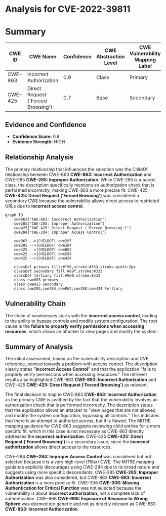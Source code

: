 # Analysis for CVE-2022-39811

# Summary
| CWE ID | CWE Name | Confidence | CWE Abstraction Level | CWE Vulnerability Mapping Label | CWE-Vulnerability Mapping Notes |
|---|---|---|---|---|---|
| CWE-863 | Incorrect Authorization | 0.9 | Class | Primary | Allowed-with-Review |
| CWE-425 | Direct Request ('Forced Browsing') | 0.7 | Base | Secondary | Allowed |

## Evidence and Confidence

*   **Confidence Score:** 0.8
*   **Evidence Strength:** HIGH

## Relationship Analysis
The primary relationship that influenced the selection was the ChildOf relationship between CWE-863 **CWE-863: Incorrect Authorization** and CWE-285 **CWE-285: Improper Authorization**. While CWE-285 is a parent class, the description specifically mentions an authorization check that is performed *incorrectly*, making CWE-863 a more precise fit. CWE-425 **CWE-425: Direct Request ('Forced Browsing')** was considered a secondary CWE because the vulnerability allows direct access to restricted URLs due to **incorrect access control**.

```mermaid
graph TD
    cwe863["CWE-863: Incorrect Authorization"]
    cwe285["CWE-285: Improper Authorization"]
    cwe425["CWE-425: Direct Request ('Forced Browsing')"]
    cwe284["CWE-284: Improper Access Control"]

    cwe863 -->|CHILDOF| cwe285
    cwe285 -->|CHILDOF| cwe284
    cwe425 -->|CHILDOF| cwe862
    cwe425 -->|CHILDOF| cwe288
    cwe425 -->|CHILDOF| cwe424

    classDef primary fill:#f96,stroke:#333,stroke-width:2px
    classDef secondary fill:#69f,stroke:#333
    classDef tertiary fill:#9e9,stroke:#333
    class cwe863 primary
    class cwe425 secondary
    class cwe285,cwe284,cwe862,cwe288,cwe424 tertiary
```

## Vulnerability Chain
The chain of weaknesses starts with the **incorrect access control**, leading to the ability to bypass controls and modify system configuration. The root cause is the **failure to properly verify permissions when accessing resources**, which allows an attacker to view pages and modify the system.

## Summary of Analysis
The initial assessment, based on the vulnerability description and CVE reference, pointed towards a problem with access control. The description clearly states "**incorrect Access Control**" and that the application "fails to properly verify permissions when accessing resources." The retriever results also highlighted CWE-863 **CWE-863: Incorrect Authorization** and CWE-425 **CWE-425: Direct Request ('Forced Browsing')** as relevant.

The final decision to map to CWE-863 **CWE-863: Incorrect Authorization** as the primary CWE is justified by the fact that the vulnerability involves an authorization check that is performed incorrectly. The description states that the application allows an attacker to "view pages that are not allowed, and modify the system configuration, bypassing all controls." This indicates that there is an attempt to authorize access, but it is flawed. The MITRE mapping guidance for CWE-863 suggests reviewing child entries for a more specific fit, which in this case is not necessary as CWE-863 directly addresses the **incorrect authorization**. CWE-425 **CWE-425: Direct Request ('Forced Browsing')** is a secondary issue, since the **incorrect authorization** allows direct access to the resources.

CWE-284 **CWE-284: Improper Access Control** was considered but not selected because it is a very high-level (Pillar) CWE. The MITRE mapping guidance explicitly discourages using CWE-284 due to its broad nature and suggests using more specific descendants. CWE-285 **CWE-285: Improper Authorization** was also considered, but CWE-863 **CWE-863: Incorrect Authorization** is a more precise fit. CWE-306 **CWE-306: Missing Authentication for Critical Function** was not selected because the vulnerability is about **incorrect authorization**, not a complete lack of authentication. CWE-668 **CWE-668: Exposure of Resource to Wrong Sphere** was deemed too generic and not as directly relevant as CWE-863 **CWE-863: Incorrect Authorization**.